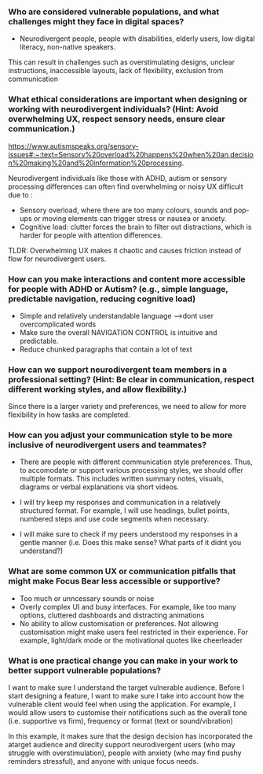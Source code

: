 ### Who are considered vulnerable populations, and what challenges might they face in digital spaces?
- Neurodivergent people, people with disabilities, elderly users, low digital literacy, non-native speakers.

This can result in challenges such as overstimulating designs, unclear instructions, inaccessible layouts, lack of flexibility, exclusion from communication

### What ethical considerations are important when designing or working with neurodivergent individuals? (Hint: Avoid overwhelming UX, respect sensory needs, ensure clear communication.)
https://www.autismspeaks.org/sensory-issues#:~:text=Sensory%20overload%20happens%20when%20an,decision%20making%20and%20information%20processing.


Neurodivergent individuals like those with ADHD, autism or sensory processing differences can often find overwhelming or noisy UX difficult due to :
- Sensory overload, where there are too many colours, sounds and pop-ups or moving elements can trigger stress or nausea or anxiety.
- Cognitive load: clutter forces the brain to filter out distractions, which is harder for people with attention differences.

TLDR: Overwhelming UX makes it chaotic and causes friction instead of flow for neurodivergent users.

### How can you make interactions and content more accessible for people with ADHD or Autism? (e.g., simple language, predictable navigation, reducing cognitive load)

- Simple and relatively understandable language -->dont user overcomplicated words
- Make sure the overall NAVIGATION CONTROL is intuitive and predictable.
- Reduce chunked paragraphs that contain a lot of text

### How can we support neurodivergent team members in a professional setting? (Hint: Be clear in communication, respect different working styles, and allow flexibility.)

Since there is a larger variety and preferences, we need to allow for more flexibility in how tasks are completed.


### How can you adjust your communication style to be more inclusive of neurodivergent users and teammates?
- There are people with different communication style preferences. Thus, to accomodate or support various processing styles, we should offer multiple formats. This includes written summary notes, visuals, diagrams or verbal explanations via short videos.

- I will try keep my responses and communication in a relatively structured format. For example, I will use headings, bullet points, numbered steps and use code segments when necessary. 

- I will make sure to check if my peers understood my responses in a gentle manner  (i.e. Does this make sense? What parts of it didnt you understand?)


### What are some common UX or communication pitfalls that might make Focus Bear less accessible or supportive?

- Too much or unncessary sounds or noise
- Overly complex UI and busy interfaces. For example, like too many options, cluttered dashboards and distracting animations
- No ability to allow customisation or preferences. Not allowing customisation might make users feel restricted in their experience. For example, light/dark mode or the motivational quotes like cheerleader

### What is one practical change you can make in your work to better support vulnerable populations?

I want to make sure I understand the target vulnerable audience. Before I start designing a feature, I want to make sure I take into account how the vulnerable client would feel when using the application. For example, I would allow users to customise their notifications such as the overall tone (i.e. supportive  vs firm), frequency or format (text or sound/vibration)

In this example, it makes sure that the design decision has incorporated the atarget audience and direclty support neurodivergent users (who may struggle with overstimulation), people with anxiety (who may find pushy reminders stressful), and anyone with unique focus needs.